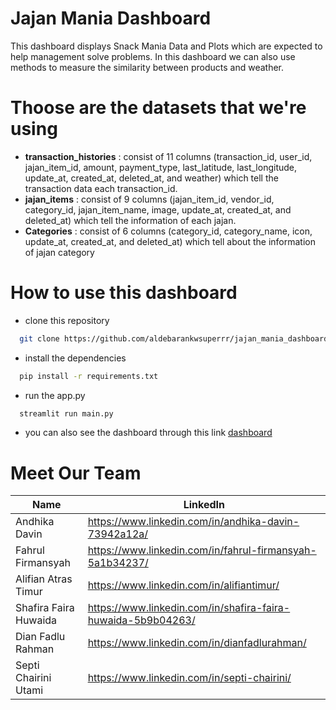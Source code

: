 # Jajan Mania Dashboard
This dashboard displays Snack Mania Data and Plots which are expected to help management solve problems. In this dashboard we can also use methods to measure the similarity between products and weather.

# Thoose are the datasets that we're using
- **transaction_histories** : consist of 11 columns (transaction_id, user_id, jajan_item_id, amount, payment_type, last_latitude, last_longitude, update_at, created_at, deleted_at, and weather) which tell the transaction data each transaction_id.
- **jajan_items** : consist of 9 columns (jajan_item_id, vendor_id, category_id, jajan_item_name, image, update_at, created_at, and deleted_at) which tell the information of each jajan.
- **Categories** : consist of 6 columns (category_id, category_name, icon, update_at, created_at, and deleted_at) which tell about the information of jajan category

# How to use this dashboard
- clone this repository
```bash
  git clone https://github.com/aldebarankwsuperrr/jajan_mania_dashboard.git
```
- install the dependencies
```bash
  pip install -r requirements.txt
```
- run the app.py
```bash
  streamlit run main.py
```
- you can also see the dashboard through this link [dashboard](https://jajan-mania-dashboard.streamlit.app)

# Meet Our Team
| Name   | LinkedIn |
| ------ | ----------- |
| Andhika Davin   | https://www.linkedin.com/in/andhika-davin-73942a12a/ |
| Fahrul Firmansyah | https://www.linkedin.com/in/fahrul-firmansyah-5a1b34237/    |
| Alifian Atras Timur   | https://www.linkedin.com/in/alifiantimur/ |
| Shafira Faira Huwaida   | https://www.linkedin.com/in/shafira-faira-huwaida-5b9b04263/ |
| Dian Fadlu Rahman   |  https://www.linkedin.com/in/dianfadlurahman/ |
| Septi Chairini Utami   | https://www.linkedin.com/in/septi-chairini/ |
